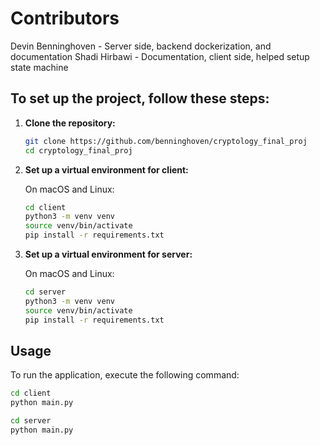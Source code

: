 # Contributors
Devin Benninghoven - Server side, backend dockerization, and documentation
Shadi Hirbawi - Documentation, client side, helped setup state machine

## To set up the project, follow these steps:

1. **Clone the repository:**

    ```bash
    git clone https://github.com/benninghoven/cryptology_final_proj
    cd cryptology_final_proj
    ```

2. **Set up a virtual environment for client:**

    On macOS and Linux:
    
    ```bash
    cd client
    python3 -m venv venv
    source venv/bin/activate
    pip install -r requirements.txt
    ```

3. **Set up a virtual environment for server:**

    On macOS and Linux:
    
    ```bash
    cd server
    python3 -m venv venv
    source venv/bin/activate
    pip install -r requirements.txt
    ```

## Usage

To run the application, execute the following command:

```bash
cd client
python main.py
```

```bash
cd server
python main.py
```
